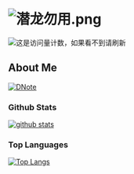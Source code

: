 <!--
**dsx137/dsx137** is a ✨ _special_ ✨ repository because its `README.md` (this file) appears on your GitHub profile.

Here are some ideas to get you started:

- 🔭 I’m currently working on ...
- 🌱 I’m currently learning ...
- 👯 I’m looking to collaborate on ...
- 🤔 I’m looking for help with ...
- 💬 Ask me about ...
- 📫 How to reach me: ...
- 😄 Pronouns: ...
- ⚡ Fun fact: ...
-->

# ![潜龙勿用.png](https://s2.loli.net/2023/05/11/xh4yJNSKBfuU3la.png)

![这是访问量计数，如果看不到请刷新](https://img.shields.io/badge/dynamic/json?url=https://finicounter.eu.org/counter?host=github.com.dsx137.dsx137.README.md&label=visitors&query=views&style=for-the-badge&color=green)

## About Me

[![DNote](https://img.shields.io/static/v1?label=DNote&logo=bookstack&message=Click%20Me&color=989dce&style=for-the-badge)](//dsx137.github.io/DNote)

### Github Stats
[![github stats](https://github-readme-stats-git-masterrstaa-rickstaa.vercel.app/api?username=dsx137&show_icons=true&count_private=true&include_all_commits=true&line_height=28&hide_rank=false&theme=radical)](https://github.com/anuraghazra/github-readme-stats)


### Top Languages
[![Top Langs](https://github-readme-stats-git-masterrstaa-rickstaa.vercel.app/api/top-langs/?username=dsx137&layout=compact&langs_count=14&hide=stylus,smarty,html,javascript,css,smalltalk,cmake&count_private=true&theme=radical)](https://github.com/anuraghazra/github-readme-stats)
